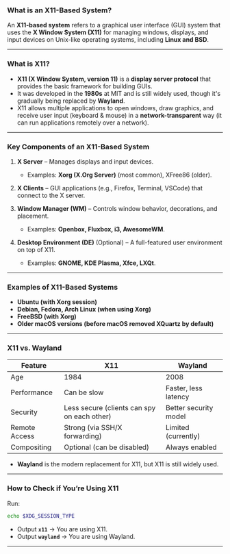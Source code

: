 ### **What is an X11-Based System?**  
An **X11-based system** refers to a graphical user interface (GUI) system that uses the **X Window System (X11)** for managing windows, displays, and input devices on Unix-like operating systems, including **Linux and BSD**.  

---

### **What is X11?**
- **X11 (X Window System, version 11)** is a **display server protocol** that provides the basic framework for building GUIs.
- It was developed in the **1980s** at MIT and is still widely used, though it's gradually being replaced by **Wayland**.
- X11 allows multiple applications to open windows, draw graphics, and receive user input (keyboard & mouse) in a **network-transparent** way (it can run applications remotely over a network).

---

### **Key Components of an X11-Based System**
1. **X Server** – Manages displays and input devices.
   - Examples: **Xorg (X.Org Server)** (most common), XFree86 (older).
  
2. **X Clients** – GUI applications (e.g., Firefox, Terminal, VSCode) that connect to the X server.

3. **Window Manager (WM)** – Controls window behavior, decorations, and placement.
   - Examples: **Openbox, Fluxbox, i3, AwesomeWM**.

4. **Desktop Environment (DE)** (Optional) – A full-featured user environment on top of X11.
   - Examples: **GNOME, KDE Plasma, Xfce, LXQt**.

---

### **Examples of X11-Based Systems**
- **Ubuntu (with Xorg session)**
- **Debian, Fedora, Arch Linux (when using Xorg)**
- **FreeBSD (with Xorg)**
- **Older macOS versions (before macOS removed XQuartz by default)**

---

### **X11 vs. Wayland**
| Feature        | X11  | Wayland |
|---------------|------|---------|
| Age           | 1984 | 2008    |
| Performance   | Can be slow | Faster, less latency |
| Security      | Less secure (clients can spy on each other) | Better security model |
| Remote Access | Strong (via SSH/X forwarding) | Limited (currently) |
| Compositing   | Optional (can be disabled) | Always enabled |

- **Wayland** is the modern replacement for X11, but X11 is still widely used.

---

### **How to Check if You’re Using X11**
Run:
```bash
echo $XDG_SESSION_TYPE
```
- Output **`x11`** → You are using X11.
- Output **`wayland`** → You are using Wayland.

---

